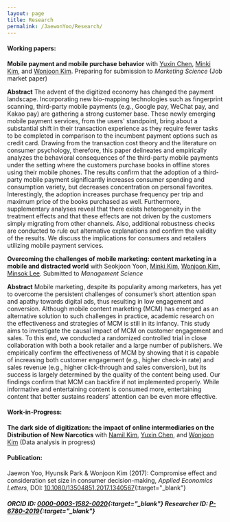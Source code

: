 ```yaml
---
layout: page
title: Research
permalink: /JaewonYoo/Research/
---
```


#### Working papers:

__Mobile payment and mobile purchase behavior__ with [Yuxin Chen](https://shanghai.nyu.edu/academics/faculty/directory/yuxin-chen), [Minki Kim](https://www.business.kaist.edu/faculty/pcmingki), and [Wonjoon Kim](http://wjkim.kaist.ac.kr/home). Preparing for submission to _Marketing Science_ (Job market paper)

__Abstract__  The advent of the digitized economy has changed the payment landscape. Incorporating new bio-mapping technologies such as fingerprint scanning, third-party mobile payments (e.g., Google pay, WeChat pay, and Kakao pay) are gathering a strong customer base. These newly emerging mobile payment services, from the users' standpoint, bring about a substantial shift in their transaction experience as they require fewer tasks to be completed in comparison to the incumbent payment options such as credit card. Drawing from the transaction cost theory and the literature on consumer psychology, therefore, this paper delineates and empirically analyzes the behavioral consequences of the third-party mobile payments under the setting where the customers purchase books in offline stores using their mobile phones. The results confirm that the adoption of a third-party mobile payment significantly increases consumer spending and consumption variety, but decreases concentration on personal favorites. Interestingly, the adoption increases purchase frequency per trip and maximum price of the books purchased as well. Furthermore, supplementary analyses reveal that there exists heterogeneity in the treatment effects and that these effects are not driven by the customers simply migrating from other channels. Also, additional robustness checks are conducted to rule out alternative explanations and confirm the validity of the results. We discuss the implications for consumers and retailers utilizing mobile payment services.

__Overcoming the challenges of mobile marketing: content marketing in a mobile and distracted world__ with Seokjoon Yoon, [Minki Kim](https://www.business.kaist.edu/faculty/pcmingki), [Wonjoon Kim](http://wjkim.kaist.ac.kr/home), [Minsok Lee](https://economics.uchicago.edu/directory/min-sok-lee). Submitted to _Management Science_

__Abstract__  Mobile marketing, despite its popularity among marketers, has yet to overcome the persistent challenges of consumer’s short attention span and apathy towards digital ads, thus resulting in low engagement and conversion. Although mobile content marketing (MCM) has emerged as an alternative solution to such challenges in practice, academic research on the effectiveness and strategies of MCM is still in its infancy. This study aims to investigate the causal impact of MCM on customer engagement and sales. To this end, we conducted a randomized controlled trial in close collaboration with both a book retailer and a large number of publishers. We empirically confirm the effectiveness of MCM by showing that it is capable of increasing both customer engagement (e.g., higher check-in rate) and sales revenue (e.g., higher click-through and sales conversion), but its success is largely determined by the quality of the content being used. Our findings confirm that MCM can backfire if not implemented properly. While informative and entertaining content is consumed more, entertaining content that better sustains readers’ attention can be even more effective.

#### Work-in-Progress:
__The dark side of digitization: the impact of online intermediaries on the Distribution of New Narcotics__ with [Namil Kim](http://namilkim.github.io/), [Yuxin Chen](https://shanghai.nyu.edu/academics/faculty/directory/yuxin-chen), and [Wonjoon Kim](http://wjkim.kaist.ac.kr/home) (Data analysis in progress)

#### Publication:
Jaewon Yoo, Hyunsik Park & Wonjoon Kim (2017): Compromise effect and consideration set size in consumer decision-making, _Applied Economics Letters_, DOI: [10.1080/13504851.2017.1340567](http://www.tandfonline.com/doi/abs/10.1080/13504851.2017.1340567){:target="_blank"}


##### ORCID ID: [0000-0003-1582-0020](http://orcid.org/0000-0003-1582-0020){:target="_blank"} Researcher ID: [P-6780-2019](https://publons.com/researcher/P-6780-2019/){:target="_blank"}

